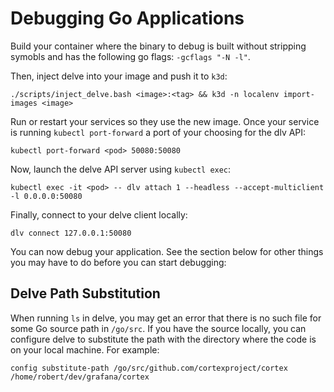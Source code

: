 # Debugging Go Applications

Build your container where the binary to debug is built without stripping
symobls and has the following go flags: `-gcflags "-N -l"`.

Then, inject delve into your image and push it to `k3d`:

```
./scripts/inject_delve.bash <image>:<tag> && k3d -n localenv import-images <image>
```

Run or restart your services so they use the new image. Once your
service is running `kubectl port-forward` a port of your choosing for the dlv
API:

```
kubectl port-forward <pod> 50080:50080
```

Now, launch the delve API server using `kubectl exec`:

```
kubectl exec -it <pod> -- dlv attach 1 --headless --accept-multiclient -l 0.0.0.0:50080
```

Finally, connect to your delve client locally:

```
dlv connect 127.0.0.1:50080
```

You can now debug your application. See the section below for other things you
may have to do before you can start debugging:

## Delve Path Substitution

When running `ls` in delve, you may get an error that there is no such file for
some Go source path in `/go/src`. If you have the source locally, you can
configure delve to substitute the path with the directory where the code is
on your local machine. For example:

```
config substitute-path /go/src/github.com/cortexproject/cortex /home/robert/dev/grafana/cortex
```

